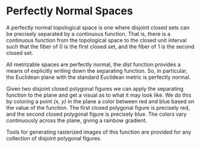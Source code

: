 # Perfectly Normal Spaces
A perfectly normal topological space is one where
disjoint closed sets can be precisely separated by
a continuous function. That is, there is a continuous
function from the topological space to the closed
unit interval such that the fiber of 0 is the first
closed set, and the fiber of 1 is the second closed set.

All metrizable spaces are perfectly normal, the
*dist* function provides a means of explicitly writing
down the separating function. So, in particular, the
Euclidean plane with the standard Euclidean metric is
perfectly normal.

Given two disjoint closed polygonal
figures we can apply the separating function to the
plane and get a visual as to what it may look like.
We do this by coloring a point *(x, y)* in the plane
a color between red and blue based on the value of the
function. The first closed polygonal figure is precisely
red, and the second closed polygonal figure is precisely
blue. The colors vary continuously across the plane, giving
a rainbow gradient.

Tools for generating rasterized images of this function
are provided for any collection of disjoint polygonal
figures.
